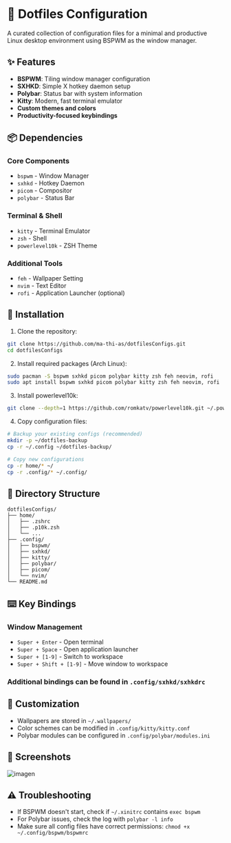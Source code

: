 # 🚀 Dotfiles Configuration

A curated collection of configuration files for a minimal and productive Linux desktop environment using BSPWM as the window manager.

## ✨ Features

- **BSPWM**: Tiling window manager configuration
- **SXHKD**: Simple X hotkey daemon setup
- **Polybar**: Status bar with system information
- **Kitty**: Modern, fast terminal emulator
- **Custom themes and colors**
- **Productivity-focused keybindings**

## 📦 Dependencies

### Core Components
- `bspwm` - Window Manager
- `sxhkd` - Hotkey Daemon
- `picom` - Compositor
- `polybar` - Status Bar

### Terminal & Shell
- `kitty` - Terminal Emulator
- `zsh` - Shell
- `powerlevel10k` - ZSH Theme

### Additional Tools
- `feh` - Wallpaper Setting
- `nvim` - Text Editor
- `rofi` - Application Launcher (optional)

## 🔧 Installation

1. Clone the repository:
```bash
git clone https://github.com/ma-thi-as/dotfilesConfigs.git
cd dotfilesConfigs
```

2. Install required packages (Arch Linux):
```bash
sudo pacman -S bspwm sxhkd picom polybar kitty zsh feh neovim, rofi
sudo apt install bspwm sxhkd picom polybar kitty zsh feh neovim, rofi
```

3. Install powerlevel10k:
```bash
git clone --depth=1 https://github.com/romkatv/powerlevel10k.git ~/.powerlevel10k
```

4. Copy configuration files:
```bash
# Backup your existing configs (recommended)
mkdir -p ~/dotfiles-backup
cp -r ~/.config ~/dotfiles-backup/

# Copy new configurations
cp -r home/* ~/
cp -r .config/* ~/.config/
```

## 📁 Directory Structure

```
dotfilesConfigs/
├── home/
│   ├── .zshrc
│   ├── .p10k.zsh
│   └── ...
├── .config/
│   ├── bspwm/
│   ├── sxhkd/
│   ├── kitty/
│   ├── polybar/
│   ├── picom/
│   └── nvim/
└── README.md
```

## ⌨️ Key Bindings

### Window Management
- `Super + Enter` - Open terminal
- `Super + Space` - Open application launcher
- `Super + [1-9]` - Switch to workspace
- `Super + Shift + [1-9]` - Move window to workspace

### Additional bindings can be found in `.config/sxhkd/sxhkdrc`

## 🎨 Customization

- Wallpapers are stored in `~/.wallpapers/`
- Color schemes can be modified in `.config/kitty/kitty.conf`
- Polybar modules can be configured in `.config/polybar/modules.ini`

## 📸 Screenshots

![imagen](https://github.com/user-attachments/assets/dd44f074-4848-4d10-93e0-bb4c66f4e318)


## ⚠️ Troubleshooting

- If BSPWM doesn't start, check if `~/.xinitrc` contains `exec bspwm`
- For Polybar issues, check the log with `polybar -l info`
- Make sure all config files have correct permissions: `chmod +x ~/.config/bspwm/bspwmrc`
